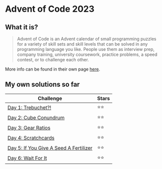 
# Advent of Code 2023

## What it is?

> Advent of Code is an Advent calendar of small programming puzzles for a variety of skill sets and skill levels that can be solved in any programming language you like. People use them as interview prep, company training, university coursework, practice problems, a speed contest, or to challenge each other.

More info can be found in their own page [here](https://adventofcode.com/2023/about).

## My own solutions so far
|Challenge|Stars  |
|--|--|
|[Day 1: Trebuchet?!](https://adventofcode.com/2023/day/1)|⭐⭐|
|[Day 2: Cube Conundrum](https://adventofcode.com/2023/day/2)|⭐⭐|
|[Day 3: Gear Ratios](https://adventofcode.com/2023/day/3)|⭐⭐|
|[Day 4: Scratchcards](https://adventofcode.com/2023/day/4)|⭐⭐|
|[Day 5: If You Give A Seed A Fertilizer](https://adventofcode.com/2023/day/5)|⭐⭐|
|[Day 6: Wait For It](https://adventofcode.com/2023/day/6)|⭐⭐|